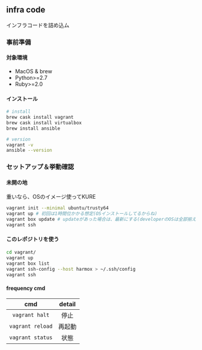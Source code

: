 infra code
---
インフラコードを詰め込ム

### 事前準備

#### 対象環境

* MacOS & brew
* Python>=2.7
* Ruby>=2.0
 
#### インストール
 
```.sh
# install
brew cask install vagrant
brew cask install virtualbox
brew install ansible

# version
vagrant -v
ansible --version
```

### セットアップ＆挙動確認

#### 未開の地

重いなら、OSのイメージ使ってKURE

```.sh
vagrant init --minimal ubuntu/trusty64
vagrant up # 初回は1時間位かかる想定(OSインストールしてるからね)
vagrant box update # updateがあった場合は、最新にする(developerのOSは全部揃える)→1時間ぐらいかかったりする
vagrant ssh
```

#### このレポジトリを使う

```.sh
cd vagrant/
vagrant up
vagrant box list
vagrant ssh-config --host harmox > ~/.ssh/config
vagrant ssh
```
#### frequency cmd

| cmd | detail |
|:--:|:--:|
|`vagrant halt`|停止|
|`vagrant reload`|再起動|
|`vagrant status`|状態|
